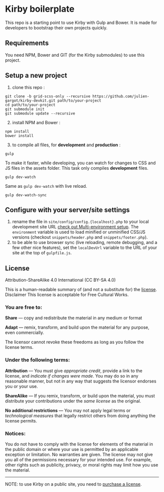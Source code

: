 # Kirby boilerplate

This repo is a starting point to use Kirby with Gulp and Bower. It is made for developers to bootstrap their own projects quickly.

## Requirements

You need NPM, Bower and GIT (for the Kirby submodules) to use this project.

## Setup a new project

1. clone this repo :
  ```
  git clone -b grid-scss-only --recursive https://github.com/julien-gargot/kirby-devkit.git path/to/your-project
  cd path/to/your-project
  git submodule init
  git submodule update --recursive
  ```

2. install NPM and Bower :
  ```
  npm install
  bower install
  ```

3. to compile all files, for **development** and **production** :
  ```
  gulp
  ```

  To make it faster, while developing, you can watch for changes to CSS and JS files in the assets folder. This task only compiles **development** files.
  ```
  gulp dev-watch
  ```

  Same as `gulp dev-watch` with live reload.
  ```
  gulp dev-watch-sync
  ```

## Configure with your server/site settings

1. rename the file in `site/config/config.{localhost}.php` to your local development site URL [check out Multi-environment setup](http://getkirby.com/docs/advanced/options). The `environment` variable is used to load minified or unminified CSS/JS versions (checkout `snippets/header.php` and `snippets/footer.php`).
2. to be able to use browser sync (live reloading, remote debugging, and a few other nice features), set the `localDevUrl` variable to the URL of your site at the top of `gulpfile.js`.


## License

Attribution-ShareAlike 4.0 International (CC BY-SA 4.0)

This is a human-readable summary of (and not a substitute for) the [license](http://creativecommons.org/licenses/by-sa/4.0/legalcode).
Disclaimer
This license is acceptable for Free Cultural Works.

### You are free to:

**Share** — copy and redistribute the material in any medium or format

**Adapt** — remix, transform, and build upon the material for any purpose, even commercially.

The licensor cannot revoke these freedoms as long as you follow the license terms.

### Under the following terms:

**Attribution** — You must give *appropriate credit*, provide a link to the license, and *indicate if changes were made*. You may do so in any reasonable manner, but not in any way that suggests the licensor endorses you or your use.

**ShareAlike** — If you remix, transform, or build upon the material, you must distribute your contributions under the *same license* as the original.

**No additional restrictions** — You may not apply legal terms or *technological measures* that legally restrict others from doing anything the license permits.

### Notices:

You do not have to comply with the license for elements of the material in the public domain or where your use is permitted by an applicable exception or limitation.
No warranties are given. The license may not give you all of the permissions necessary for your intended use. For example, other rights such as publicity, privacy, or moral rights may limit how you use the material.

---

NOTE: to use Kirby on a public site, you need to [purchase a license](http://getkirby.com/buy).
